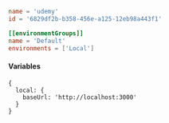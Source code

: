 ```toml
name = 'udemy'
id = '6829df2b-b358-456e-a125-12eb98a443f1'

[[environmentGroups]]
name = 'Default'
environments = ['Local']
```

#### Variables

```json5
{
  local: {
    baseUrl: 'http://localhost:3000'
  }
}
```
